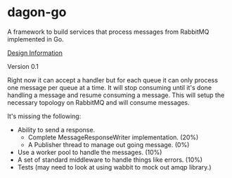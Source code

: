 # dagon-go
A framework to build services that process messages from RabbitMQ implemented in Go.

[Design Information](https://github.com/lvdiscordian/dagon-go/blob/master/dagon.md)


Version 0.1

Right now it can accept a handler but for each queue it can only process one message per queue at a time. It will stop
consuming until it's done handling a message and resume consuming a message.  This will setup the necessary topology on
RabbitMQ and will consume messages.

It's missing the following:

- Ability to send a response.
    * Complete MessageResponseWriter implementation. (20%)
    * A Publisher thread to manage out going message. (0%)
- Use a worker pool to handle the messages. (10%)
- A set of standard middleware to handle things like errors. (10%)
- Tests (may need to look at using wabbit to mock out amqp library.)